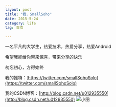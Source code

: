 ```yaml
---
layout: post
title: "我，SmallSoho"
date: 2015-5-24
category: life
tag: 首页

---
```


一名平凡的大学生，热爱技术，热爱分享，热爱Android

希望我能给你带来惊喜，带来分享的快乐

勿忘初心，方得始终

我的推特：[https://twitter.com/smallSohoSolo](https://twitter.com/smallSohoSolo)

我的CSDN博客：[http://blog.csdn.net/u012935550](http://blog.csdn.net/u012935550)
![小图](/img/keyboard.png)
